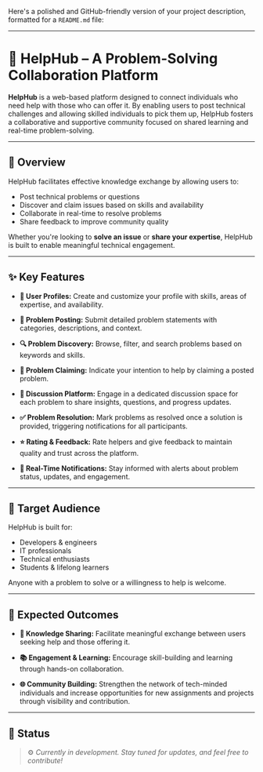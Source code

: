 Here's a polished and GitHub-friendly version of your project description, formatted for a `README.md` file:

---

# 🧠 HelpHub – A Problem-Solving Collaboration Platform

**HelpHub** is a web-based platform designed to connect individuals who need help with those who can offer it. By enabling users to post technical challenges and allowing skilled individuals to pick them up, HelpHub fosters a collaborative and supportive community focused on shared learning and real-time problem-solving.

---

## 🚀 Overview

HelpHub facilitates effective knowledge exchange by allowing users to:

* Post technical problems or questions
* Discover and claim issues based on skills and availability
* Collaborate in real-time to resolve problems
* Share feedback to improve community quality

Whether you're looking to **solve an issue** or **share your expertise**, HelpHub is built to enable meaningful technical engagement.

---

## ✨ Key Features

* **👤 User Profiles:**
  Create and customize your profile with skills, areas of expertise, and availability.

* **📝 Problem Posting:**
  Submit detailed problem statements with categories, descriptions, and context.

* **🔍 Problem Discovery:**
  Browse, filter, and search problems based on keywords and skills.

* **📌 Problem Claiming:**
  Indicate your intention to help by claiming a posted problem.

* **💬 Discussion Platform:**
  Engage in a dedicated discussion space for each problem to share insights, questions, and progress updates.

* **✅ Problem Resolution:**
  Mark problems as resolved once a solution is provided, triggering notifications for all participants.

* **⭐ Rating & Feedback:**
  Rate helpers and give feedback to maintain quality and trust across the platform.

* **🔔 Real-Time Notifications:**
  Stay informed with alerts about problem status, updates, and engagement.

---

## 🎯 Target Audience

HelpHub is built for:

* Developers & engineers
* IT professionals
* Technical enthusiasts
* Students & lifelong learners

Anyone with a problem to solve or a willingness to help is welcome.

---

## 🎯 Expected Outcomes

* **🤝 Knowledge Sharing:**
  Facilitate meaningful exchange between users seeking help and those offering it.

* **📚 Engagement & Learning:**
  Encourage skill-building and learning through hands-on collaboration.

* **🌐 Community Building:**
  Strengthen the network of tech-minded individuals and increase opportunities for new assignments and projects through visibility and contribution.

---

## 📌 Status

> ⚙️ *Currently in development. Stay tuned for updates, and feel free to contribute!*


